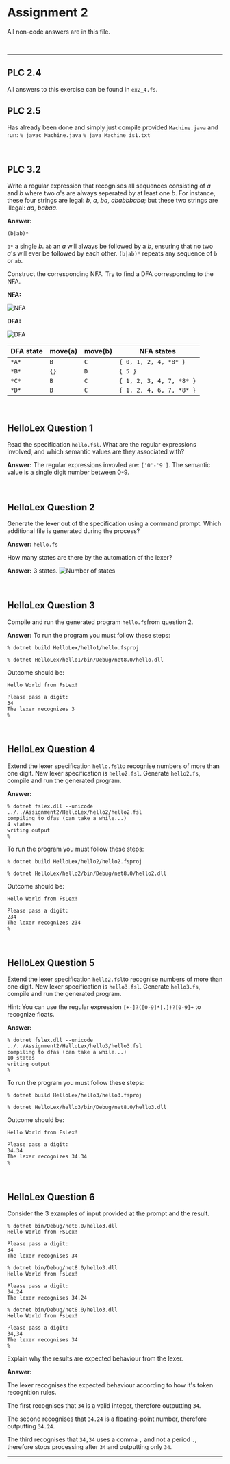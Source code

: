 # Assignment 2

All non-code answers are in this file.

</br>

---

## PLC 2.4

All answers to this exercise can be found in `ex2_4.fs`.

## PLC 2.5

Has already been done and simply just compile provided `Machine.java` and run:
```% javac Machine.java```
```% java Machine is1.txt```

</br>

## PLC 3.2

Write a regular expression that recognises all sequences consisting of *a* and *b* where two *a*'s are always seperated by at least one *b*.
For instance, these four strings are legal: *b*, *a*, *ba*, *ababbbaba*; but these two strings are illegal: *aa*, *babaa*.

**Answer:** 

```regex
(b|ab)*
```

`b*` a single *b*.
`ab` an *a* will always be followed by a *b*, ensuring that no two *a*'s will ever be followed by each other.
`(b|ab)*` repeats any sequence of `b` or `ab`.

Construct the corresponding NFA. Try to find a DFA corresponding to the NFA.

**NFA:**

![NFA](Appendix/NFA.png)

**DFA:**

![DFA](Appendix/DFA.png)

| DFA state | move(a) | move(b) | NFA states               |
|-----------|---------|---------|--------------------------|
| `*A*`     |  `B`    |   `C`   | `{ 0, 1, 2, 4, *8* }`    |
| `*B*`     |  `{}`   |   `D`   | `{ 5 }`                  |
| `*C*`     |  `B`    |   `C`   | `{ 1, 2, 3, 4, 7, *8* }` |
| `*D*`     |  `B`    |   `C`   | `{ 1, 2, 4, 6, 7, *8* }` |

</br>

## HelloLex Question 1

Read the specification `hello.fsl`.
What are the regular expressions involved, and which semantic values are they associated with?

**Answer:**
The regular expressions invovled are: `['0'-'9']`.
The semantic value is a single digit number between 0-9.

</br>

## HelloLex Question 2

Generate the lexer out of the specification using a command prompt.
Which additional file is generated during the process?

**Answer:**
`hello.fs`

How many states are there by the automation of the lexer?

**Answer:**
3 states.
![Number of states](Appendix/states.png)

</br>

## HelloLex Question 3

Compile and run the generated program `hello.fs`from question 2.

**Answer:**
To run the program you must follow these steps:

``` fsharppc
% dotnet build HelloLex/hello1/hello.fsproj

% dotnet HelloLex/hello1/bin/Debug/net8.0/hello.dll
```

Outcome should be:

``` fsharppc
Hello World from FsLex!

Please pass a digit:
34
The lexer recognizes 3
%
```

</br>

## HelloLex Question 4

Extend the lexer specification `hello.fsl`to recognise numbers of more than one digit.
New lexer specification is `hello2.fsl`.
Generate `hello2.fs`, compile and run the generated program.

**Answer:**

```fsharppc
% dotnet fslex.dll --unicode ../../Assignment2/HelloLex/hello2/hello2.fsl
compiling to dfas (can take a while...)
4 states
writing output
%
```

To run the program you must follow these steps:

``` fsharppc
% dotnet build HelloLex/hello2/hello2.fsproj

% dotnet HelloLex/hello2/bin/Debug/net8.0/hello2.dll
```

Outcome should be:

``` fsharppc
Hello World from FsLex!

Please pass a digit:
234
The lexer recognizes 234
%
```

</br>

## HelloLex Question 5

Extend the lexer specification `hello2.fsl`to recognise numbers of more than one digit.
New lexer specification is `hello3.fsl`.
Generate `hello3.fs`, compile and run the generated program.

Hint: You can use the regular expression `[+-]?([0-9]*[.])?[0-9]+` to recognize floats.

**Answer:**

```fsharppc
% dotnet fslex.dll --unicode ../../Assignment2/HelloLex/hello3/hello3.fsl
compiling to dfas (can take a while...)
10 states
writing output
%
```

To run the program you must follow these steps:

``` fsharppc
% dotnet build HelloLex/hello3/hello3.fsproj

% dotnet HelloLex/hello3/bin/Debug/net8.0/hello3.dll
```

Outcome should be:

``` fsharppc
Hello World from FsLex!

Please pass a digit:
34.34
The lexer recognizes 34.34
%
```

</br>

## HelloLex Question 6

Consider the 3 examples of input provided at the prompt and the result.

```fsharppc
% dotnet bin/Debug/net8.0/hello3.dll
Hello World from FSLex!

Please pass a digit:
34
The lexer recognises 34

% dotnet bin/Debug/net8.0/hello3.dll
Hello World from FsLex!

Please pass a digit:
34.24
The lexer recognises 34.24

% dotnet bin/Debug/net8.0/hello3.dll
Hello World from FsLex!

Please pass a digit:
34,34
The lexer recognises 34
%
```

Explain why the results are expected behaviour from the lexer.

**Answer:**

The lexer recognises the expected behaviour according to how it's token recognition rules.

The first recognises that `34` is a valid integer, therefore outputting `34`.

The second recognises that `34.24` is a floating-point number, therefore outputting `34.24`.

The third recognises that `34,34` uses a comma `,` and not a period `.`, therefore stops processing after `34` and outputting only `34`.

</b>

---
